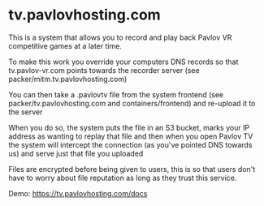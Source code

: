 # tv.pavlovhosting.com

This is a system that allows you to record and play back Pavlov VR competitive games at a later time.

To make this work you override your computers DNS records so that tv.pavlov-vr.com points towards the recorder server (see packer/mitm.tv.pavlovhosting.com)

You can then take a .pavlovtv file from the system frontend (see packer/tv.pavlovhosting.com and containers/frontend) and re-upload it to the server

When you do so, the system puts the file in an S3 bucket, marks your IP address as wanting to replay that file and then when you open Pavlov TV the system will intercept the connection (as you've pointed DNS towards us) and serve just that file you uploaded

Files are encrypted before being given to users, this is so that users don't have to worry about file reputation as long as they trust this service.

Demo: https://tv.pavlovhosting.com/docs
